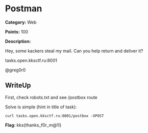 # Postman


**Category:** Web

**Points:** 100

**Description:**

Hey, some kaсkers steal my mail. Can you help return and deliver it?

tasks.open.kksctf.ru:8001

@greg0r0

## WriteUp

First, check robots.txt and see /postbox route

Solve is simple (hint in title of task):
```
curl tasks.open.kksctf.ru:8001/postbox -XPOST
```
**Flag:** kks{thanks_f0r_m@1l}
